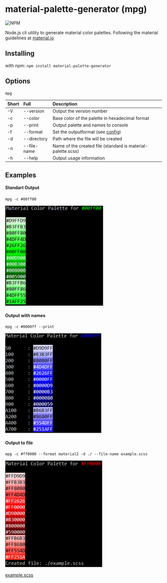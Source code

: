 # material-palette-generator (mpg)

![NPM](https://img.shields.io/npm/v/material-palette-generator.svg?style=flat-square)

Node.js cli utility to generate material color palettes. Following the material guidelines at [material.io](https://material.io/design/color/the-color-system.html#)

## Installing
with npm:
`npm install material-palette-generator`

## Options
    mpg

| Short        |  Full          | Description  |
| :- | :- | :- |
| -V      | --version | Output the version number |
| -c      | --color      |   Base color of the palette in hexadecimal format |
| -p | --print     |  Output palette and names to console |
| -f | --format     |  Set the outputformat (see [config](https://github.com/KaindlJulian/material-palette-generator/blob/master/config/config.json)) |
| -d | --directory     |  Path where the file will be created |
| -n | --file-name     |  Name of the created file (standard is material-palette.scss) |
| -h | --help     |  Output usage information |

## Examples

#### Standart Output
`mpg -c #00ff00` 

![alt text](https://raw.githubusercontent.com/KaindlJulian/material-palette-generator/master/examples/images/standard.PNG?token=AV5Inuznb01OpAuE7epw8nhsEh2ijZxRks5bbdgRwA%3D%3D "mpg -c 00ff00")

#### Output with names
`mpg -c #0000ff --print` 

![alt text](https://raw.githubusercontent.com/KaindlJulian/material-palette-generator/master/examples/images/print.PNG?token=AV5Injthp1nQRl-RfRnZ1f4rouTnlVIzks5bbdf_wA%3D%3D "mpg -c 0000ff --print")

#### Output to file
`mpg -c #ff0000 --format material2 -d ./ --file-name example.scss` 

![alt text](https://raw.githubusercontent.com/KaindlJulian/material-palette-generator/master/examples/images/create_file.PNG?token=AV5InlbP40217M7uw4_U0vqbpg8WkfP7ks5bbdfrwA%3D%3D "mpg -c 0000ff --print")

[example.scss](https://github.com/KaindlJulian/material-palette-generator/blob/master/examples/example.scss)
